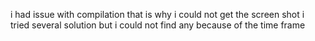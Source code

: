 i had issue with compilation that is why i could not get the screen shot
i tried several solution but i could not find any because of the time frame